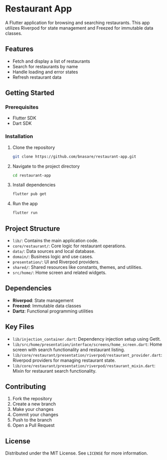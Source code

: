 # Restaurant App

A Flutter application for browsing and searching restaurants. This app utilizes Riverpod for state management and Freezed for immutable data classes.

## Features

- Fetch and display a list of restaurants
- Search for restaurants by name
- Handle loading and error states
- Refresh restaurant data

## Getting Started

### Prerequisites

- Flutter SDK
- Dart SDK

### Installation

1. Clone the repository
    ```bash
    git clone https://github.com/bnasare/restaurant-app.git
    ```
2. Navigate to the project directory
    ```bash
    cd restaurant-app
    ```
3. Install dependencies
    ```bash
    flutter pub get
    ```
4. Run the app
    ```bash
    flutter run
    ```

## Project Structure

- `lib/`: Contains the main application code.
- `core/restaurant/`: Core logic for restaurant operations.
- `data/`: Data sources and local database.
- `domain/`: Business logic and use cases.
- `presentation/`: UI and Riverpod providers.
- `shared/`: Shared resources like constants, themes, and utilities.
- `src/home/`: Home screen and related widgets.

## Dependencies

- **Riverpod**: State management
- **Freezed**: Immutable data classes
- **Dartz**: Functional programming utilities

## Key Files

- `lib/injection_container.dart`: Dependency injection setup using GetIt.
- `lib/src/home/presentation/interface/screens/home_screen.dart`: Home screen with search functionality and restaurant listing.
- `lib/core/restaurant/presentation/riverpod/restaurant_provider.dart`: Riverpod providers for managing restaurant state.
- `lib/core/restaurant/presentation/riverpod/restaurant_mixin.dart`: Mixin for restaurant search functionality.

## Contributing

1. Fork the repository
2. Create a new branch
3. Make your changes
4. Commit your changes
5. Push to the branch
6. Open a Pull Request

## License

Distributed under the MIT License. See `LICENSE` for more information.
